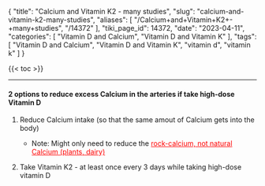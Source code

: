 {
    "title": "Calcium and Vitamin K2 - many studies",
    "slug": "calcium-and-vitamin-k2-many-studies",
    "aliases": [
        "/Calcium+and+Vitamin+K2+-+many+studies",
        "/14372"
    ],
    "tiki_page_id": 14372,
    "date": "2023-04-11",
    "categories": [
        "Vitamin D and Calcium",
        "Vitamin D and Vitamin K"
    ],
    "tags": [
        "Vitamin D and Calcium",
        "Vitamin D and Vitamin K",
        "vitamin d",
        "vitamin k"
    ]
}


{{< toc >}} 

---

#### 2 options to reduce excess Calcium in the arteries if take high-dose Vitamin D

1. Reduce Calcium intake (so that the same amout of Calcium gets into the body)

   * Note: Might only need to reduce the <a href="/posts/rock-calcium-not-natural-calcium-plants-dairy" style="color: red; text-decoration: underline;" title="This link has an unknown page_id: 12996">rock-calcium, not natural Calcium (plants, dairy)</a>

1. Take Vitamin K2 - at least once every 3 days while taking high-dose vitamin D